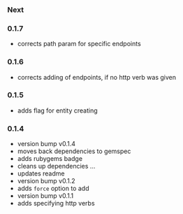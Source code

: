### Next

### 0.1.7

- corrects path param for specific endpoints

### 0.1.6

- corrects adding of endpoints, if no http verb was given

### 0.1.5

- adds flag for entity creating

### 0.1.4

- version bump v0.1.4
- moves back dependencies to gemspec
- adds rubygems badge
- cleans up dependencies  …
- updates readme
- version bump v0.1.2
- adds `force` option to add
- version bump v0.1.1
- adds specifying http verbs

